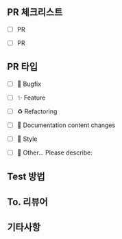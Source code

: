 ## PR 체크리스트
<!-- PR이 무엇을 충족했는지 작성해주세요. 
예) 
- [ ] 가이드라인에 맞춰서 커밋메세지 작성
- [ ] 추가 기능을 위한 코드 작성
- [ ] 버그를 위한 문서 작성
-->
- [ ] PR
- [ ] PR


## PR 타입
- [ ] 🐞 Bugfix
- [ ] ✨ Feature
- [ ] ♻️ Refactoring
- [ ] 📄 Documentation content changes
- [ ] 🎨 Style
- [ ] 🧱 Other... Please describe:


## Test 방법
<!-- 테스트 방법을 설명해주세요. ex) node main.js -->



## To. 리뷰어
<!-- 리뷰어에게 하고 싶은 말을 작성해주세요. -->


## 기타사항
